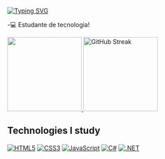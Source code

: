 [![Typing SVG](https://readme-typing-svg.demolab.com?font=Fira+Code&pause=1000&color=1D35F7&random=false&width=435&lines=Hello+world%2C++i'm+Ant%C3%B4nio)](https://git.io/typing-svg)

-💻 Estudante de tecnologia!

<div>
<a href="https://github.com/Antonio.lopes"> <img height="170em" src="https://github-readme-stats.vercel.app/api/top-langs/?username=TypeSWITCh21&layout=compact&theme=tokyonight"/> <a href="https://git.io/streak-stats">
<a href="https://git.io/streak-stats">
<img height="170em" src="https://streak-stats.demolab.com?user=TypeSWITCh21&theme=tokyonight" alt="GitHub Streak" /></a>

  ## Technologies I study
<div style="display: inline_block">
    <a href="#"><img align="center" alt="HTML5" src="https://img.shields.io/badge/HTML5-E34F26?style=for-the-badge&logo=html5&logoColor=white"/></a>
    <a href="#"><img align="center" alt="CSS3" src="https://img.shields.io/badge/CSS3-1572B6?style=for-the-badge&logo=css3&logoColor=white"/></a>
    <a href="#"><img align="center" alt="JavaScript" src="https://img.shields.io/badge/JavaScript-323330?style=for-the-badge&logo=javascript&logoColor=F7DF1E"/></a>
    <a href="#"><img align="center" alt="C#" src="https://img.shields.io/badge/C%23-239120?style=for-the-badge&logo=c-sharp&logoColor=white"/></a>
    <a href="#"><img align="center" alt=".NET" src="https://img.shields.io/badge/.NET-512BD4?style=for-the-badge&logo=dotnet&logoColor=white"/></a>
</div>
</div>
